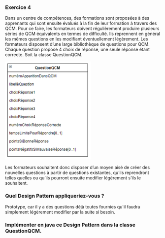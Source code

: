 ### Exercice 4

Dans un centre de compétences, des formations sont proposées à des
apprenants qui sont ensuite évalués à la fin de leur formation à travers des QCM.
Pour ce faire, les formateurs doivent régulièrement produire plusieurs séries de
QCM équivalents en termes de difficulté. Ils reprennent en général les mêmes
questions en les modifiant éventuellement légèrement.
Les formateurs disposent d’une large bibliothèque de questions pour QCM.
Chaque question propose 4 choix de réponse, une seule réponse étant correcte.
Soit la classe QuestionQCM.

![img.png](img.png)

Les formateurs souhaitent donc disposer d’un moyen aisé de créer des nouvelles
questions à partir de questions existantes, qu’ils reprendront telles quelles ou
qu’ils pourront ensuite modifier légèrement s’ils le souhaitent.

### Quel Design Pattern appliqueriez-vous ?

Prototype, car il y a des questions déjà toutes fournies qu'il faudra simplement légèrement modifier
par la suite si besoin.

### Implémenter en java ce Design Pattern dans la classe QuestionQCM.